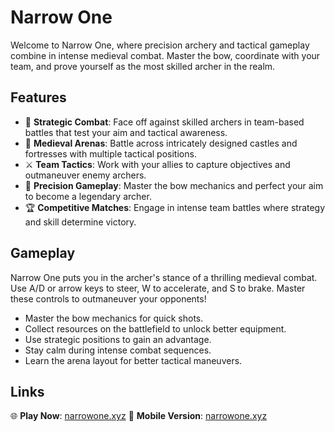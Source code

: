 # Narrow One

Welcome to Narrow One, where precision archery and tactical gameplay combine in intense medieval combat. Master the bow, coordinate with your team, and prove yourself as the most skilled archer in the realm.

## Features

- 🏹 **Strategic Combat**: Face off against skilled archers in team-based battles that test your aim and tactical awareness.
- 🏰 **Medieval Arenas**: Battle across intricately designed castles and fortresses with multiple tactical positions.
- ⚔️ **Team Tactics**: Work with your allies to capture objectives and outmaneuver enemy archers.
- 🎯 **Precision Gameplay**: Master the bow mechanics and perfect your aim to become a legendary archer.
- 🏆 **Competitive Matches**: Engage in intense team battles where strategy and skill determine victory.

## Gameplay

Narrow One puts you in the archer's stance of a thrilling medieval combat. Use A/D or arrow keys to steer, W to accelerate, and S to brake. Master these controls to outmaneuver your opponents!

- Master the bow mechanics for quick shots.
- Collect resources on the battlefield to unlock better equipment.
- Use strategic positions to gain an advantage.
- Stay calm during intense combat sequences.
- Learn the arena layout for better tactical maneuvers.

## Links

🌐 **Play Now**: [narrowone.xyz](https://narrowone.xyz)
📱 **Mobile Version**: [narrowone.xyz](https://narrowone.xyz)
